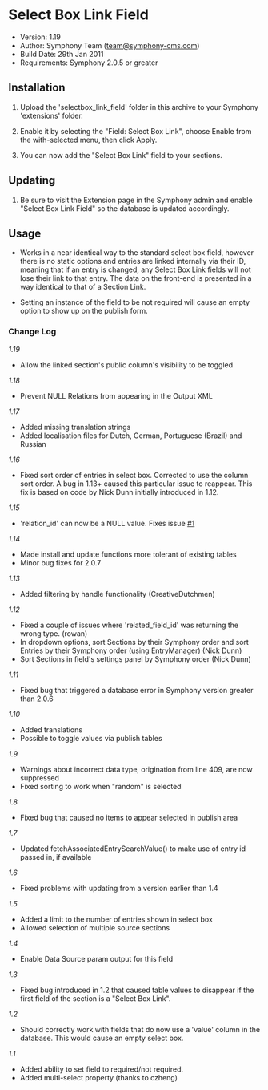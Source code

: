# Select Box Link Field

- Version: 1.19
- Author: Symphony Team (team@symphony-cms.com)
- Build Date: 29th Jan 2011
- Requirements: Symphony 2.0.5 or greater


## Installation

1. Upload the 'selectbox_link_field' folder in this archive to your Symphony 'extensions' folder.

2. Enable it by selecting the "Field: Select Box Link", choose Enable from the with-selected menu, then click Apply.

3. You can now add the "Select Box Link" field to your sections.

## Updating

1. Be sure to visit the Extension page in the Symphony admin and
   enable "Select Box Link Field" so the database is updated accordingly.

## Usage

- Works in a near identical way to the standard select box field, however there is no static options and entries are linked internally via their ID, meaning that if an entry is changed, any Select Box Link fields will not lose their link to that entry. The data on the front-end is presented in a way identical to that of a Section Link.

- Setting an instance of the field to be not required will cause an empty option to show up on the publish form.


### Change Log

*1.19*

- Allow the linked section's public column's visibility to be toggled

*1.18*

- Prevent NULL Relations from appearing in the Output XML

*1.17*

- Added missing translation strings
- Added localisation files for Dutch, German, Portuguese (Brazil) and Russian

*1.16*

- Fixed sort order of entries in select box. Corrected to use the column sort order. A bug in 1.13+ caused this particular issue to reappear. This fix is based on code by Nick Dunn initially introduced in 1.12.

*1.15*

- 'relation_id' can now be a NULL value. Fixes issue [#1](http://symphony-cms.com/download/extensions/issues/view/20054/1/)

*1.14*

- Made install and update functions more tolerant of existing tables
- Minor bug fixes for 2.0.7

*1.13*

- Added filtering by handle functionality (CreativeDutchmen)

*1.12*

- Fixed a couple of issues where 'related_field_id' was returning the wrong type. (rowan)
- In dropdown options, sort Sections by their Symphony order and sort Entries by their Symphony order (using EntryManager) (Nick Dunn)
- Sort Sections in field's settings panel by Symphony order (Nick Dunn)

*1.11*

- Fixed bug that triggered a database error in Symphony version greater than 2.0.6

*1.10*

- Added translations
- Possible to toggle values via publish tables

*1.9*

- Warnings about incorrect data type, origination from line 409, are now suppressed
- Fixed sorting to work when "random" is selected

*1.8*

- Fixed bug that caused no items to appear selected in publish area

*1.7*

- Updated fetchAssociatedEntrySearchValue() to make use of entry id passed in, if available

*1.6*

- Fixed problems with updating from a version earlier than 1.4

*1.5*

- Added a limit to the number of entries shown in select box
- Allowed selection of multiple source sections

*1.4*

- Enable Data Source param output for this field

*1.3*

- Fixed bug introduced in 1.2 that caused table values to disappear if the first field of the section is a "Select Box Link".

*1.2*

- Should correctly work with fields that do now use a 'value' column in the database. This would cause an empty select box.

*1.1*

- Added ability to set field to required/not required.
- Added multi-select property (thanks to czheng)